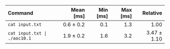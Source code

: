 | Command | Mean [ms] | Min [ms] | Max [ms] | Relative |
|:---|---:|---:|---:|---:|
| `cat input.txt` | 0.6 ± 0.2 | 0.1 | 1.3 | 1.00 |
| `cat input.txt \| ./aoc10.1` | 1.9 ± 0.2 | 1.6 | 3.2 | 3.47 ± 1.10 |
